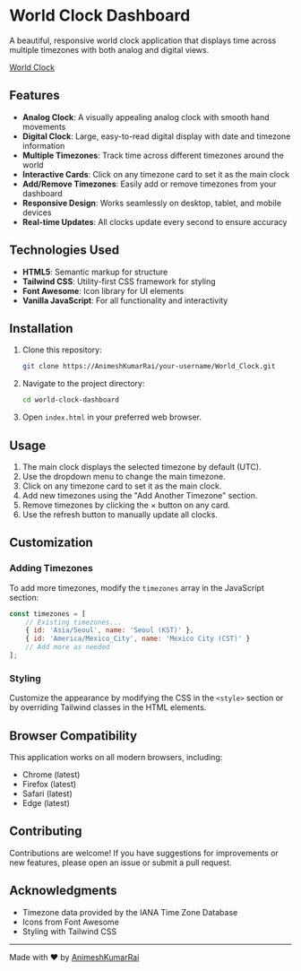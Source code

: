 # World Clock Dashboard

A beautiful, responsive world clock application that displays time across multiple timezones with both analog and digital views.

[World Clock](https://animeshkumarrai.github.io/World_Clock/)

## Features

- **Analog Clock**: A visually appealing analog clock with smooth hand movements
- **Digital Clock**: Large, easy-to-read digital display with date and timezone information
- **Multiple Timezones**: Track time across different timezones around the world
- **Interactive Cards**: Click on any timezone card to set it as the main clock
- **Add/Remove Timezones**: Easily add or remove timezones from your dashboard
- **Responsive Design**: Works seamlessly on desktop, tablet, and mobile devices
- **Real-time Updates**: All clocks update every second to ensure accuracy

## Technologies Used

- **HTML5**: Semantic markup for structure
- **Tailwind CSS**: Utility-first CSS framework for styling
- **Font Awesome**: Icon library for UI elements
- **Vanilla JavaScript**: For all functionality and interactivity

## Installation

1. Clone this repository:
   ```bash
   git clone https://AnimeshKumarRai/your-username/World_Clock.git
   ```

2. Navigate to the project directory:
   ```bash
   cd world-clock-dashboard
   ```

3. Open `index.html` in your preferred web browser.

## Usage

1. The main clock displays the selected timezone by default (UTC).
2. Use the dropdown menu to change the main timezone.
3. Click on any timezone card to set it as the main clock.
4. Add new timezones using the "Add Another Timezone" section.
5. Remove timezones by clicking the × button on any card.
6. Use the refresh button to manually update all clocks.

## Customization

### Adding Timezones

To add more timezones, modify the `timezones` array in the JavaScript section:

```javascript
const timezones = [
    // Existing timezones...
    { id: 'Asia/Seoul', name: 'Seoul (KST)' },
    { id: 'America/Mexico_City', name: 'Mexico City (CST)' }
    // Add more as needed
];
```

### Styling

Customize the appearance by modifying the CSS in the `<style>` section or by overriding Tailwind classes in the HTML elements.

## Browser Compatibility

This application works on all modern browsers, including:
- Chrome (latest)
- Firefox (latest)
- Safari (latest)
- Edge (latest)

## Contributing

Contributions are welcome! If you have suggestions for improvements or new features, please open an issue or submit a pull request.


## Acknowledgments

- Timezone data provided by the IANA Time Zone Database
- Icons from Font Awesome
- Styling with Tailwind CSS

---

Made with ❤️ by [AnimeshKumarRai](https://github.com/AnimeshKumarRai)

